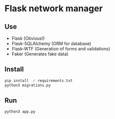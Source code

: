 # Flask network manager

## Use

* Flask (Obvious!)
* Flask-SQLAlchemy (ORM for database)
* Flask-WTF (Generation of forms and validations)
* Faker (Generates fake data)

## Install

```bash
pip install -r requirements.txt
python3 migrations.py
```
## Run

```bash
python3 app.py
```
